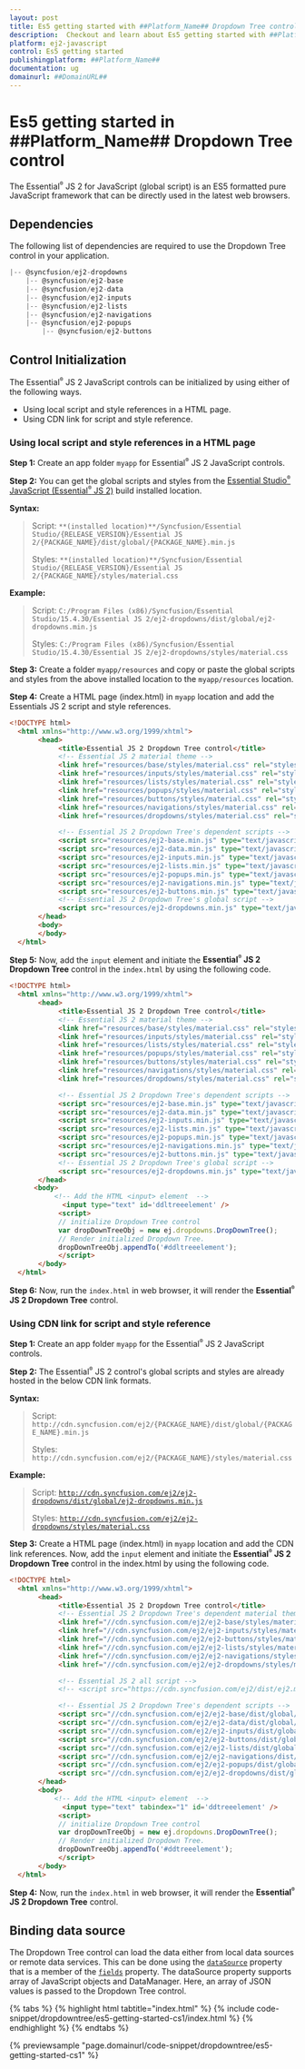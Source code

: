 ```yaml
---
layout: post
title: Es5 getting started with ##Platform_Name## Dropdown Tree control | Syncfusion
description:  Checkout and learn about Es5 getting started with ##Platform_Name## Dropdown Tree control of Syncfusion Essential JS 2 and more details.
platform: ej2-javascript
control: Es5 getting started
publishingplatform: ##Platform_Name##
documentation: ug
domainurl: ##DomainURL##
---
```


# Es5 getting started in ##Platform_Name## Dropdown Tree control

The Essential<sup style="font-size:70%">&reg;</sup> JS 2 for JavaScript (global script) is an ES5 formatted pure JavaScript framework that can be directly used in the latest web browsers.

## Dependencies

The following list of dependencies are required to use the Dropdown Tree control in your application.

```javascript
|-- @syncfusion/ej2-dropdowns
    |-- @syncfusion/ej2-base
    |-- @syncfusion/ej2-data
    |-- @syncfusion/ej2-inputs
    |-- @syncfusion/ej2-lists
    |-- @syncfusion/ej2-navigations
    |-- @syncfusion/ej2-popups
        |-- @syncfusion/ej2-buttons
```

## Control Initialization

The Essential<sup style="font-size:70%">&reg;</sup> JS 2 JavaScript controls can be initialized by using either of the following ways.

* Using local script and style references in a HTML page.
* Using CDN link for script and style reference.

### Using local script and style references in a HTML page

**Step 1:** Create an app folder `myapp` for Essential<sup style="font-size:70%">&reg;</sup> JS 2 JavaScript controls.

**Step 2:** You can get the global scripts and styles from the [Essential Studio<sup style="font-size:70%">&reg;</sup> JavaScript (Essential<sup style="font-size:70%">&reg;</sup> JS 2)](https://www.syncfusion.com/downloads/essential-js2) build installed location.

**Syntax:**
> Script: `**(installed location)**/Syncfusion/Essential Studio/{RELEASE_VERSION}/Essential JS 2/{PACKAGE_NAME}/dist/global/{PACKAGE_NAME}.min.js`
>
> Styles: `**(installed location)**/Syncfusion/Essential Studio/{RELEASE_VERSION}/Essential JS 2/{PACKAGE_NAME}/styles/material.css`

**Example:**

> Script: `C:/Program Files (x86)/Syncfusion/Essential Studio/15.4.30/Essential JS 2/ej2-dropdowns/dist/global/ej2-dropdowns.min.js`
>
> Styles: `C:/Program Files (x86)/Syncfusion/Essential Studio/15.4.30/Essential JS 2/ej2-dropdowns/styles/material.css`

**Step 3:** Create a folder `myapp/resources` and copy or paste the global scripts and styles from the above installed location to the `myapp/resources` location.

**Step 4:** Create a HTML page (index.html) in `myapp` location and add the Essentials JS 2 script and style references.

```html
<!DOCTYPE html>
  <html xmlns="http://www.w3.org/1999/xhtml">
       <head>
            <title>Essential JS 2 Dropdown Tree control</title>
            <!-- Essential JS 2 material theme -->
            <link href="resources/base/styles/material.css" rel="stylesheet" type="text/css"/>
            <link href="resources/inputs/styles/material.css" rel="stylesheet" type="text/css"/>
            <link href="resources/lists/styles/material.css" rel="stylesheet" type="text/css"/>
            <link href="resources/popups/styles/material.css" rel="stylesheet" type="text/css"/>
            <link href="resources/buttons/styles/material.css" rel="stylesheet" type="text/css"/>
            <link href="resources/navigations/styles/material.css" rel="stylesheet" type="text/css"/>
            <link href="resources/dropdowns/styles/material.css" rel="stylesheet" type="text/css"/>

            <!-- Essential JS 2 Dropdown Tree's dependent scripts -->
            <script src="resources/ej2-base.min.js" type="text/javascript"></script>
            <script src="resources/ej2-data.min.js" type="text/javascript"></script>
            <script src="resources/ej2-inputs.min.js" type="text/javascript"></script>
            <script src="resources/ej2-lists.min.js" type="text/javascript"></script>
            <script src="resources/ej2-popups.min.js" type="text/javascript"></script>
            <script src="resources/ej2-navigations.min.js" type="text/javascript"></script>
            <script src="resources/ej2-buttons.min.js" type="text/javascript"></script>
            <!-- Essential JS 2 Dropdown Tree's global script -->
            <script src="resources/ej2-dropdowns.min.js" type="text/javascript"></script>
       </head>
       <body>
       </body>
  </html>
```

**Step 5:** Now, add the `input` element and initiate the **Essential<sup style="font-size:70%">&reg;</sup> JS 2 Dropdown Tree** control in the `index.html` by using the following code.

```html
<!DOCTYPE html>
  <html xmlns="http://www.w3.org/1999/xhtml">
       <head>
            <title>Essential JS 2 Dropdown Tree control</title>
            <!-- Essential JS 2 material theme -->
            <link href="resources/base/styles/material.css" rel="stylesheet" type="text/css"/>
            <link href="resources/inputs/styles/material.css" rel="stylesheet" type="text/css"/>
            <link href="resources/lists/styles/material.css" rel="stylesheet" type="text/css"/>
            <link href="resources/popups/styles/material.css" rel="stylesheet" type="text/css"/>
            <link href="resources/buttons/styles/material.css" rel="stylesheet" type="text/css"/>
            <link href="resources/navigations/styles/material.css" rel="stylesheet" type="text/css"/>
            <link href="resources/dropdowns/styles/material.css" rel="stylesheet" type="text/css"/>

            <!-- Essential JS 2 Dropdown Tree's dependent scripts -->
            <script src="resources/ej2-base.min.js" type="text/javascript"></script>
            <script src="resources/ej2-data.min.js" type="text/javascript"></script>
            <script src="resources/ej2-inputs.min.js" type="text/javascript"></script>
            <script src="resources/ej2-lists.min.js" type="text/javascript"></script>
            <script src="resources/ej2-popups.min.js" type="text/javascript"></script>
            <script src="resources/ej2-navigations.min.js" type="text/javascript"></script>
            <script src="resources/ej2-buttons.min.js" type="text/javascript"></script>
            <!-- Essential JS 2 Dropdown Tree's global script -->
            <script src="resources/ej2-dropdowns.min.js" type="text/javascript"></script>
       </head>
      <body>
           <!-- Add the HTML <input> element  -->
             <input type="text" id='ddltreeelement' />
            <script>
            // initialize Dropdown Tree control
            var dropDownTreeObj = new ej.dropdowns.DropDownTree();
            // Render initialized Dropdown Tree.
            dropDownTreeObj.appendTo('#ddltreeelement');
            </script>
       </body>
  </html>
```

**Step 6:** Now, run the `index.html` in web browser, it will render the **Essential<sup style="font-size:70%">&reg;</sup> JS 2 Dropdown Tree** control.

### Using CDN link for script and style reference

**Step 1:** Create an app folder `myapp` for the Essential<sup style="font-size:70%">&reg;</sup> JS 2 JavaScript controls.

**Step 2:** The Essential<sup style="font-size:70%">&reg;</sup> JS 2 control's global scripts and styles are already hosted in the below CDN link formats.

**Syntax:**
> Script: `http://cdn.syncfusion.com/ej2/{PACKAGE_NAME}/dist/global/{PACKAGE_NAME}.min.js`
>
> Styles: `http://cdn.syncfusion.com/ej2/{PACKAGE_NAME}/styles/material.css`

**Example:**
> Script: [`http://cdn.syncfusion.com/ej2/ej2-dropdowns/dist/global/ej2-dropdowns.min.js`](http://cdn.syncfusion.com/ej2/ej2-dropdowns/dist/global/ej2-dropdowns.min.js)
>
> Styles: [`http://cdn.syncfusion.com/ej2/ej2-dropdowns/styles/material.css`](http://cdn.syncfusion.com/ej2/ej2-dropdowns/styles/material.css)

**Step 3:** Create a HTML page (index.html) in `myapp` location and add the CDN link references. Now, add the `input` element and initiate the **Essential<sup style="font-size:70%">&reg;</sup> JS 2 Dropdown Tree** control in the index.html by using the following code.

```html
<!DOCTYPE html>
  <html xmlns="http://www.w3.org/1999/xhtml">
       <head>
            <title>Essential JS 2 Dropdown Tree control</title>
            <!-- Essential JS 2 Dropdown Tree's dependent material theme -->
            <link href="//cdn.syncfusion.com/ej2/ej2-base/styles/material.css" rel="stylesheet" type="text/css"/>
            <link href="//cdn.syncfusion.com/ej2/ej2-inputs/styles/material.css" rel="stylesheet" type="text/css"/>
            <link href="//cdn.syncfusion.com/ej2/ej2-buttons/styles/material.css" rel="stylesheet" type="text/css"/>
            <link href="//cdn.syncfusion.com/ej2/ej2-lists/styles/material.css" rel="stylesheet" type="text/css"/>
            <link href="//cdn.syncfusion.com/ej2/ej2-navigations/styles/material.css" rel="stylesheet" type="text/css"/>
            <link href="//cdn.syncfusion.com/ej2/ej2-dropdowns/styles/material.css" rel="stylesheet" type="text/css"/>

            <!-- Essential JS 2 all script -->
            <!-- <script src="https://cdn.syncfusion.com/ej2/dist/ej2.min.js" type="text/javascript"></script> -->

            <!-- Essential JS 2 Dropdown Tree's dependent scripts -->
            <script src="//cdn.syncfusion.com/ej2/ej2-base/dist/global/ej2-base.min.js" type="text/javascript"></script>
            <script src="//cdn.syncfusion.com/ej2/ej2-data/dist/global/ej2-data.min.js" type="text/javascript"></script>
            <script src="//cdn.syncfusion.com/ej2/ej2-inputs/dist/global/ej2-inputs.min.js" type="text/javascript"></script>
            <script src="//cdn.syncfusion.com/ej2/ej2-buttons/dist/global/ej2-buttons.min.js" type="text/javascript"></script>
            <script src="//cdn.syncfusion.com/ej2/ej2-lists/dist/global/ej2-lists.min.js" type="text/javascript"></script>
            <script src="//cdn.syncfusion.com/ej2/ej2-navigations/dist/global/ej2-navigations.min.js" type="text/javascript"></script>
            <script src="//cdn.syncfusion.com/ej2/ej2-popups/dist/global/ej2-popups.min.js" type="text/javascript"></script>
            <script src="//cdn.syncfusion.com/ej2/ej2-dropdowns/dist/global/ej2-dropdowns.min.js" type="text/javascript"></script>
       </head>
       <body>
           <!-- Add the HTML <input> element  -->
             <input type="text" tabindex="1" id='ddtreeelement' />
            <script>
            // initialize Dropdown Tree control
            var dropDownTreeObj = new ej.dropdowns.DropDownTree();
            // Render initialized Dropdown Tree.
            dropDownTreeObj.appendTo('#ddtreeelement');
            </script>
       </body>
  </html>

```

**Step 4:** Now, run the `index.html` in web browser, it will render the **Essential<sup style="font-size:70%">&reg;</sup> JS 2 Dropdown Tree** control.

## Binding data source

The Dropdown Tree control can load the data either from local data sources or remote data services. This can be done using the [`dataSource`](../api/drop-down-tree/fieldsModel/#datasource) property that is a member of the [`fields`](../api/drop-down-tree/#fields) property. The dataSource property supports array of JavaScript objects and DataManager. Here, an array of JSON values is passed to the Dropdown Tree control.

{% tabs %}
{% highlight html tabtitle="index.html" %}
{% include code-snippet/dropdowntree/es5-getting-started-cs1/index.html %}
{% endhighlight %}
{% endtabs %}
        
{% previewsample "page.domainurl/code-snippet/dropdowntree/es5-getting-started-cs1" %}